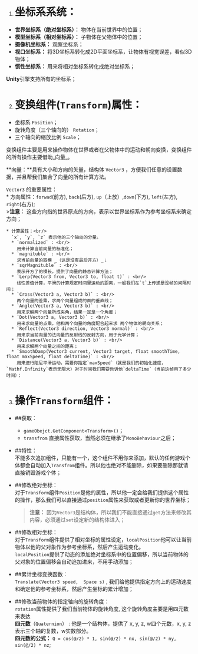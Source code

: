 1. # 坐标系系统：
  * **世界坐标系（绝对坐标系）：** 物体在当前世界中的位置；
  * **模型坐标系（相对坐标系）：** 子物体在父物体中的位置；
  * **摄像机坐标系：** 观察坐标系；
  * **视口坐标系：** 将3D坐标系转化成2D平面坐标系，让物体有视觉误差，看似3D物体；
  * **惯性坐标系：** 用来将相对坐标系转化成绝对坐标系；

  **Unity**引擎支持所有的坐标系；

2. # 变换组件(`Transform`)属性：
  *  坐标系 `Position`；
  *  旋转角度（三个轴向的） `Rotation`；
  *  三个轴向的缩放比例 `Scale`；

  变换组件主要是用来操作物体在世界或者在父物体中的运动和朝向变换，变换组件的所有操作主要借助_向量_。<br/>

  **向量：**具有大小和方向的矢量，结构体 `Vector3` ，方便我们任意的设置数据，并且帮我们集合了向量的所有计算方法。<br/>

  `Vector3` 的重要属性：<br/>
    * 方向属性：`forwad`(前方), `back`(后方), `up`（上放）,`down`(下方), `left`(左方), `right`(右方);<br/>
    >__注意：__ 这些方向指的世界原点的方向，表示以世界坐标系作为参考坐标系来确定方向；

    * 计算属性：<br/>
      `x`, `y`, `z` 表示他的三个轴向的分量。
      * `normalized` : <br/>
        用来计算当前向量的标准化；
      * `magnituble` : <br/>
        求当前向量的取模 _（这是没有最后开方）_；
      * `sqrMagnituble` : <br/>
        表示开方了的模长，提供了向量的静态计算方法；
      * `Lerp(Vector3 from, Vector3 to, float t)` : <br/> 
        线性差值计算，平滑的计算规定时间里运动的距离，一般我们在`t`上传递是没帧的间隔时间； 
      * `Cross(Vector3 a, Vector3 b)` : <br/> 
        两个向量的差乘，求两个向量组成的面的垂直线；
      * `Angle(Vector3 a, Vector3 b)` : <br/> 
        用来求解两个向量所成夹角，结果一定是一个角度；
      * `Dot(Vector3 a, Vector3 b)` : <br/> 
        用来求向量的点乘，他和两个向量的角度配合起来求 两个物体的朝向关系；
      * `Reflect(Vector3 direction, Vector3 normal)` : <br/> 
        用来求当前向量的法向量的反射线的反射方向，用于光学计算；
      * `Distance(Vector3 a, Vector3 b)` : <br/> 
        用来求解两个向量之间的距离；
      * `SmoothDamp(Vector3 current, Vector3 target, float smoothTime, float maxSpeed, float deltaTime)` : <br/> 
        用来进行阻尼平滑运动，需要你指定`maxSpeed`（就是我们的初始化速度，`Mathf.Infinity`表示无限大）对于时间我们需要告诉他`deltaTime`（当前这帧用了多少时间）；

3. # 操作`Transform`组件：
  * ##获取：<br/>
    * `gameObejct.GetComponent<Transform>()`；
    * `transfrom` 直接属性获取，当然必须在继承了`MonoBehaviour`之后；

  * ##特性：<br/>
    不能多次追加组件，只能有一个，这个组件不用你来添加，默认的任何游戏个体都会自动加入`Transfrom`组件。所以他也绝对不能删除，如果要删除那就请直接销毁游戏个体；

  * ##修改绝对坐标：<br/>
    对于`Transform`组件`Position`是他的属性，所以他一定会给我们提供这个属性的操作，那么我们可以直接通过`position`属性来获取或者更新你的世界坐标；
    >__注意：__ 因为`Vector3`是结构体，所以我们不能直接通过`get`方法来修改其内容，必须通过`set`设定新的结构体进入；

  * ##修改相对坐标：<br/>
    对于`Transform`组件提供了相对坐标的属性设定，`localPosition`他可以让当前物体以他的父对象作为参考坐标系，然后产生运动变化。<br/>
    `localPosition`提供了动态的添加绝对坐标系中的位置偏移，所以当前物体的父对象的位置偏移会自动追加进来，不用手动添加；

  * ##累计坐标变换函数：<br/>
    `Translate(Vector3 speed,  Space s)` , 我们给他提供指定方向上的运动速度和确定他的参考坐标系，然后产生坐标的累计增加；

  * ##修改当前物体的指定轴向的旋转角度：<br/>
    `rotation`属性提供了我们当前物体的旋转角度, 这个旋转角度主要是用四元数来表达</br>
    __四元数__（`Quaternion`） : 他是一个结构体，提供了 x, y, z, w四个元数，x, y, z表示三个轴的复数，w实数部分。<br/>
    __四元数的公式：__ `Q = cos(@/2) * 1, sin(@/2) * nx, sin(@/2) * ny, sin(@/2) * nz`;








 









